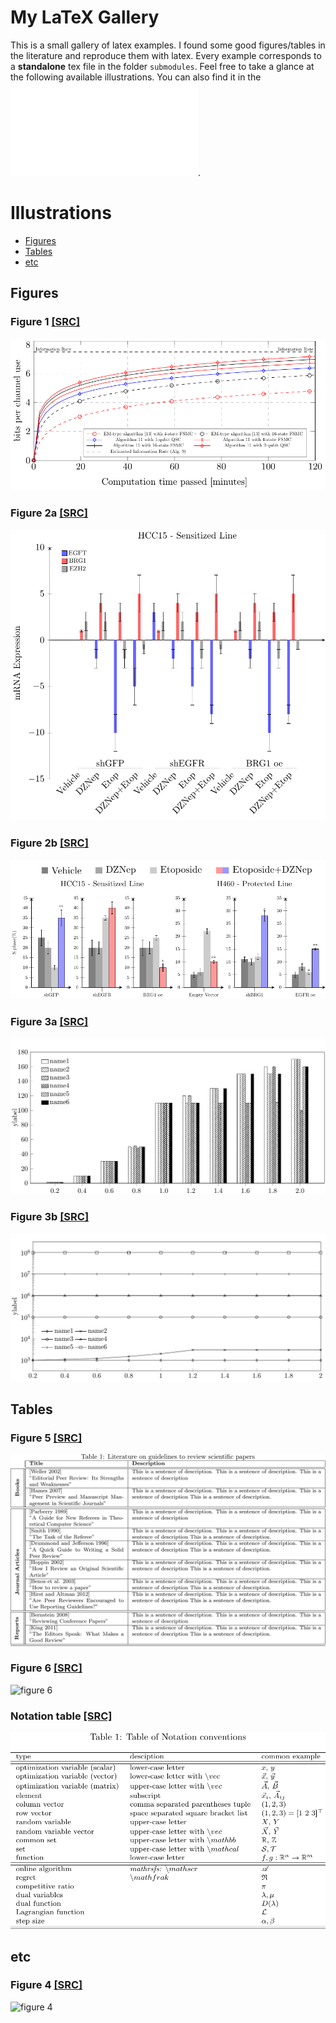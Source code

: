 # My LaTeX Gallery
This is a small gallery of latex examples. I found some good figures/tables in the literature and reproduce them with latex. 
Every example corresponds to a **standalone** tex file in the folder `submodules`. 
Feel free to take a glance at the following available illustrations. You can also find it in the ![main pdf file](main.pdf). 

# Illustrations
- [Figures](#Figures)
- [Tables](#Tables)
- [etc](#etc)
## Figures
### Figure 1 [[SRC]](submodules/1/1.tex)
![figure 1](submodules/1/1.png)

### Figure 2a [[SRC]](submodules/2a/2a.tex)
![figure 2a](submodules/2a/2a.png)

### Figure 2b [[SRC]](submodules/2b/2b.tex)
![figure 2b](submodules/2b/2b.png)

### Figure 3a [[SRC]](submodules/3a/3a.tex)
![figure 3a](submodules/3a/3a.png)

### Figure 3b [[SRC]](submodules/3b/3b.tex)
![figure 3b](submodules/3b/3b.png)

## Tables
### Figure 5 [[SRC]](submodules/5/5.tex)
![figure 5](submodules/5/5.png)
### Figure 6 [[SRC]](submodules/6/6.tex)
![figure 6](submodules/6/6.png)

### Notation table [[SRC]](submodules/notation/notation.tex)
![Notation](submodules/notation/notation.png)

## etc
### Figure 4 [[SRC]](submodules/1/1.tex)
![figure 4](submodules/4/4.png)
